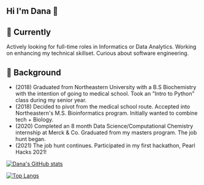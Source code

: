 ## Hi I'm Dana 👋  
<!--![](https://komarev.com/ghpvc/?username=dana-rocha&color=blue&style=flat-square) -->

<!--
**dana-rocha/dana-rocha** is a ✨ _special_ ✨ repository because its `README.md` (this file) appears on your GitHub profile.

Here are some ideas to get you started:

- 🔭 I’m currently working on ...
- 🌱 I’m currently learning ...
- 👯 I’m looking to collaborate on ...
- 🤔 I’m looking for help with ...
- 💬 Ask me about ...
- 📫 How to reach me: ...
- 😄 Pronouns: ...
- ⚡ Fun fact: ...
-->

## 🌱 Currently
Actively looking for full-time roles in Informatics or Data Analytics. Working on enhancing my technical skillset. 
Curious about software engineering. 

## 💬 Background
- (2018) Graduated from Northeastern University with a B.S Biochemistry with the intention of going to medical school. Took an "Intro to Python" class during my senior year. 
- (2018) Decided to pivot from the medical school route. Accepted into Northeastern's M.S. Bioinformatics program. Initially wanted to combine tech + Biology. 
- (2020) Completed an 8 month Data Science/Computational Chemistry internship at Merck & Co. Graduated from my masters program. The job hunt began. 
- (2021) The job hunt continues. Participated in my first hackathon, Pearl Hacks 2021! 

[![Dana's GitHub stats](https://github-readme-stats.vercel.app/api?username=dana-rocha&include_all_commits=true&count_private=true&theme=cobalt&show_icons=true&hide=issues)](https://github.com/anuraghazra/github-readme-stats)

[![Top Langs](https://github-readme-stats.vercel.app/api/top-langs/?username=dana-rocha&layout=compact)](https://github.com/anuraghazra/github-readme-stats)
